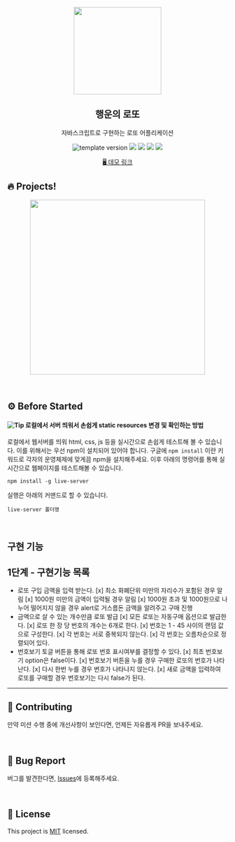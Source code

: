 <p align="middle" >
  <img width="200px;" src="./src/images/lotto_ball.png"/>
</p>
<h2 align="middle">행운의 로또</h2>
<p align="middle">자바스크립트로 구현하는 로또 어플리케이션</p>
<p align="middle">
  <img src="https://img.shields.io/badge/version-1.0.0-blue?style=flat-square" alt="template version"/>
  <img src="https://img.shields.io/badge/language-html-red.svg?style=flat-square"/>
  <img src="https://img.shields.io/badge/language-css-blue.svg?style=flat-square"/>
  <img src="https://img.shields.io/badge/language-js-yellow.svg?style=flat-square"/>
  <img src="https://img.shields.io/badge/license-MIT-brightgreen.svg?style=flat-square"/>
</p>

<p align="middle">
  <a href="https://next-step.github.io/js-lotto">🖥️ 데모 링크</a>
</p>

## 🔥 Projects!

<p align="middle">
  <img width="400" src="./src/images/lotto_ui.png">
</p>

<br>

## ⚙️ Before Started

#### <img alt="Tip" src="https://img.shields.io/static/v1.svg?label=&message=Tip&style=flat-square&color=673ab8"> 로컬에서 서버 띄워서 손쉽게 static resources 변경 및 확인하는 방법

로컬에서 웹서버를 띄워 html, css, js 등을 실시간으로 손쉽게 테스트해 볼 수 있습니다. 이를 위해서는 우선 npm이 설치되어 있어야 합니다. 구글에 `npm install` 이란 키워드로 각자의 운영체제에 맞게끔 npm을 설치해주세요. 이후 아래의 명령어를 통해 실시간으로 웹페이지를 테스트해볼 수 있습니다.

```
npm install -g live-server
```

실행은 아래의 커맨드로 할 수 있습니다.

```
live-server 폴더명
```

<br/>

## 구현 기능
## 1단계 - 구현기능 목록
- 로또 구입 금액을 입력 받는다.
  [x] 최소 화폐단위 미만의 자리수가 포함된 경우 알림
  [x] 1000원 미만의 금액이 입력될 경우 알림
  [x] 1000원 초과 및 1000원으로 나누어 떨어지지 않을 경우 alert로 거스름돈 금액을 알려주고 구매 진행
- 금액으로 살 수 있는 개수만큼 로또 발급
  [x] 모든 로또는 자동구매 옵션으로 발급한다.
  [x] 로또 한 장 당 번호의 개수는 6개로 한다.
  [x] 번호는 1 - 45 사이의 랜덤 값으로 구성한다.
  [x] 각 번호는 서로 중복되지 않는다.
  [x] 각 번호는 오름차순으로 정렬되어 있다.
- 번호보기 토글 버튼을 통해 로또 번호 표시여부를 결정할 수 있다.
  [x] 최초 번호보기 option은 false이다.
  [x] 번호보기 버튼을 누를 경우 구매한 로또의 번호가 나타난다.
  [x] 다시 한번 누를 경우 번호가 나타나지 않는다.
  [x] 새로 금액을 입력하여 로또를 구매할 경우 번호보기는 다시 false가 된다.
<hr />

## 👏 Contributing

만약 미션 수행 중에 개선사항이 보인다면, 언제든 자유롭게 PR을 보내주세요.

<br/>

## 🐞 Bug Report

버그를 발견한다면, [Issues](https://github.com/next-step/js-lotto/issues)에 등록해주세요.

<br/>

## 📝 License

This project is [MIT](https://github.com/next-step/js-lotto/blob/main/LICENSE) licensed.
